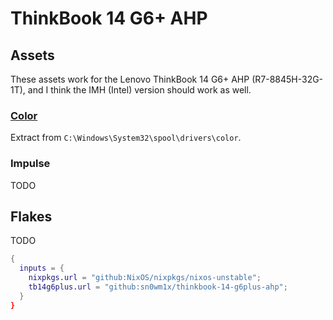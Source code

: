 # ThinkBook 14 G6+ AHP

## Assets

These assets work for the Lenovo ThinkBook 14 G6+ AHP (R7-8845H-32G-1T), and I think the IMH (Intel) version should work as well.

### [Color](/color/)

Extract from `C:\Windows\System32\spool\drivers\color`.

### Impulse

TODO

## Flakes

TODO

```nix
{
  inputs = {
    nixpkgs.url = "github:NixOS/nixpkgs/nixos-unstable";
    tb14g6plus.url = "github:sn0wm1x/thinkbook-14-g6plus-ahp";
  }
}
```
